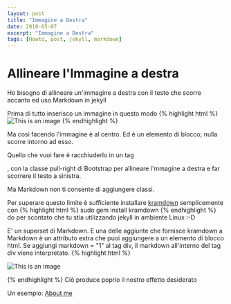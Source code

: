 ```yaml
---
layout: post
title: "Immagine a Destra"
date: 2018-05-07
excerpt: "Immagine a Destra"
tags: [Howto, post, jekyll, markdown]
---
```

**Allineare l'Immagine a destra**
===
Ho bisogno di allineare un'immagine a destra con il testo che scorre accanto ed uso Markdown in jekyll

Prima di tutto inserisco un immagine in questo modo
{% highlight html %}
![This is an image](/assets/img/immagine.png)
{% endhighlight %}


Ma così facendo l'immagine è al centro. Ed è un elemento di blocco; nulla scorre intorno ad esso.

Quello che vuoi fare è racchiuderlo in un tag <div>, con la classe pull-right di Bootstrap per allineare l'mmagine a destra e far scorrere il testo a sinistra.

Ma Markdown non ti consente di aggiungere classi.

Per superare questo limite è sufficiente installare [kramdown](https://kramdown.gettalong.org/ "kramdown")
semplicemente con 
{% highlight html %}
sudo gem install kramdown
{% endhighlight %}
do per scontato che tu stia utilizzando jekyll in ambiente Linux :-D

E' un superset di Markdown. E una delle aggiunte che fornisce kramdown a Markdown è un attributo extra che puoi aggiungere a un elemento di blocco html. Se aggiungi markdown = "1" al tag div, il markdown all'interno del tag div viene interpretato.
{% highlight html %}
<div class='pull-right' markdown="1">

![This is an image](/assets/img/immagine.png)

</div>
{% endhighlight %}
Ciò produce poprio il nostro effetto desiderato

Un esempio: [About me](http://www.francescolavella.it/about/ "About")

